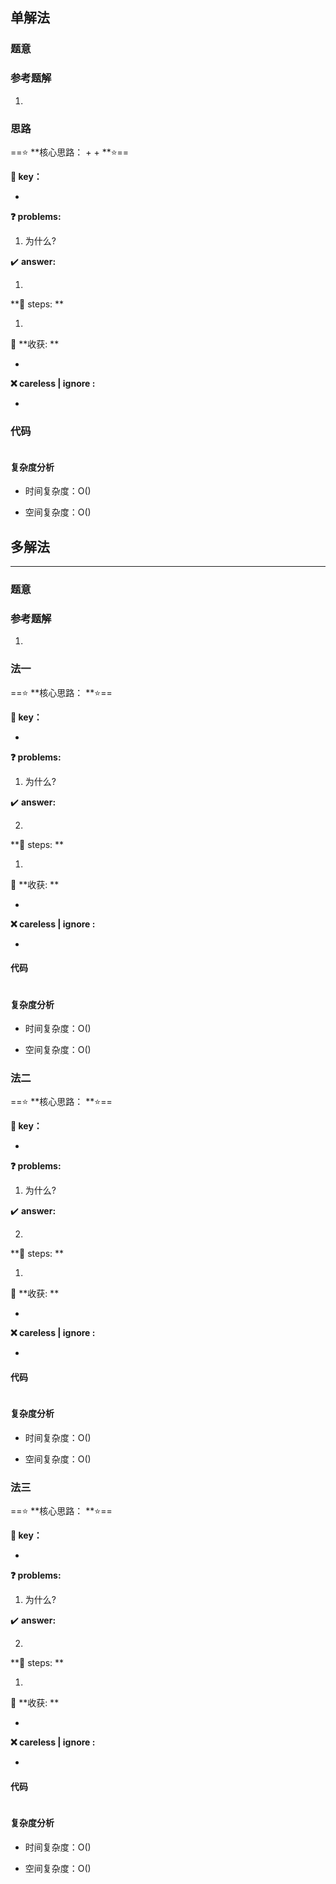 ## 单解法

### 题意



### 参考题解

1. 

### 思路

==:star: **核心思路： +   +   **:star:==

**:key:  key：**

- 

**:question:   problems:** 

1. 为什么?

:heavy_check_mark:  **answer:** 

1. 

**:small_red_triangle_down:  steps: **

1.  

 :balloon:  **收获: **

- 

**:x: careless | ignore :**

- 

### 代码

```c++

```

#### 复杂度分析

- 时间复杂度：O()  

- 空间复杂度：O()

## 多解法

----

### 题意



### 参考题解

1. 

### 法一

==:star: **核心思路：   **:star:==

**:key:  key：**

- 

**:question:   problems:** 

1. 为什么?

:heavy_check_mark:  **answer:** 

2. 

**:small_red_triangle_down:  steps: **

1.  

 :balloon:  **收获: **

- 

**:x: careless | ignore :**

- 

#### 代码

```c++

```

#### 复杂度分析

- 时间复杂度：O()  

- 空间复杂度：O()

### 法二

==:star: **核心思路：   **:star:==

**:key:  key：**

- 

**:question:   problems:** 

1. 为什么?

:heavy_check_mark:  **answer:** 

2. 

**:small_red_triangle_down:  steps: **

1.  

 :balloon:  **收获: **

- 

**:x: careless | ignore :**

- 

#### 代码

```c++

```

#### 复杂度分析

- 时间复杂度：O()  

- 空间复杂度：O()

### 法三

==:star: **核心思路：   **:star:==

**:key:  key：**

- 

**:question:   problems:** 

1. 为什么?

:heavy_check_mark:  **answer:** 

2. 

**:small_red_triangle_down:  steps: **

1.  

 :balloon:  **收获: **

- 

**:x: careless | ignore :**

- 

#### 代码

```c++

```

#### 复杂度分析

- 时间复杂度：O()  

- 空间复杂度：O()